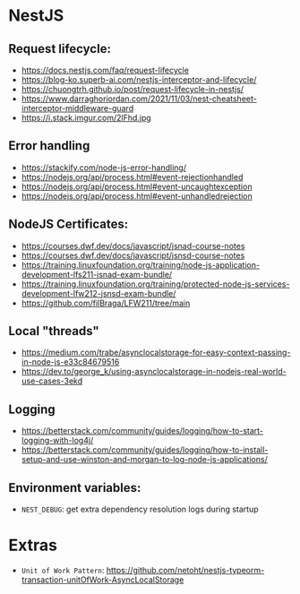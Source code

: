 # NestJS

## Request lifecycle:

- https://docs.nestjs.com/faq/request-lifecycle
- https://blog-ko.superb-ai.com/nestjs-interceptor-and-lifecycle/
- https://chuongtrh.github.io/post/request-lifecycle-in-nestjs/
- https://www.darraghoriordan.com/2021/11/03/nest-cheatsheet-interceptor-middleware-guard
- https://i.stack.imgur.com/2lFhd.jpg

## Error handling

- https://stackify.com/node-js-error-handling/
- https://nodejs.org/api/process.html#event-rejectionhandled
- https://nodejs.org/api/process.html#event-uncaughtexception
- https://nodejs.org/api/process.html#event-unhandledrejection

## NodeJS Certificates:

- https://courses.dwf.dev/docs/javascript/jsnad-course-notes
- https://courses.dwf.dev/docs/javascript/jsnsd-course-notes
- https://training.linuxfoundation.org/training/node-js-application-development-lfs211-jsnad-exam-bundle/
- https://training.linuxfoundation.org/training/protected-node-js-services-development-lfw212-jsnsd-exam-bundle/
- https://github.com/filBraga/LFW211/tree/main

## Local "threads"

- https://medium.com/trabe/asynclocalstorage-for-easy-context-passing-in-node-js-e33c84679516
- https://dev.to/george_k/using-asynclocalstorage-in-nodejs-real-world-use-cases-3ekd

## Logging

- https://betterstack.com/community/guides/logging/how-to-start-logging-with-log4j/
- https://betterstack.com/community/guides/logging/how-to-install-setup-and-use-winston-and-morgan-to-log-node-js-applications/

## Environment variables:

- `NEST_DEBUG`: get extra dependency resolution logs during startup

# Extras

- `Unit of Work Pattern`: https://github.com/netoht/nestjs-typeorm-transaction-unitOfWork-AsyncLocalStorage
